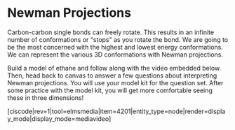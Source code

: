 # Newman Projections

Carbon-carbon single bonds can freely rotate.  This results in an infinite number of conformations or "stops" as you rotate the bond.  We are going to be the most concerned with the highest and lowest energy conformations.  We can represent the various 3D conformations with Newman projections.

Build a model of ethane and follow along with the video embedded below.  Then, head back to canvas to answer a few questions about interpreting Newman projections.  You will use your model kit for the question set.  After some practice with the model kit, you will get more comfortable seeing these in three dimensions!


[ciscode|rev=1|tool=elmsmedia|item=4201|entity_type=node|render=display_mode|display_mode=mediavideo]

